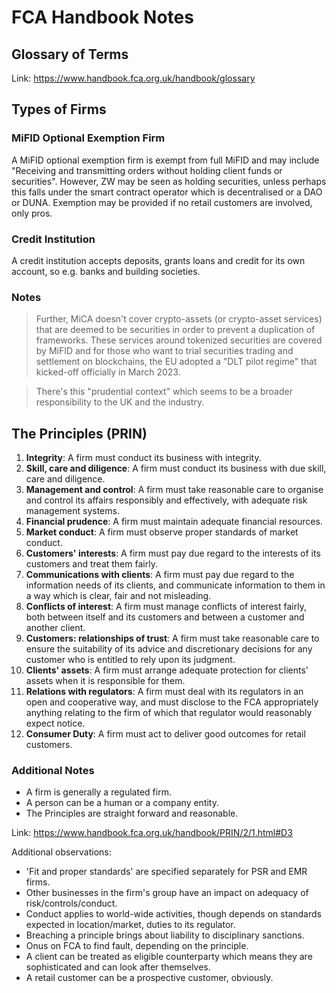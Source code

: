 # FCA Handbook Notes

## Glossary of Terms

Link: https://www.handbook.fca.org.uk/handbook/glossary

## Types of Firms

### MiFID Optional Exemption Firm

A MiFID optional exemption firm is exempt from full MiFID and may include "Receiving and transmitting orders without holding client funds or securities". However, ZW may be seen as holding securities, unless perhaps this falls under the smart contract operator which is decentralised or a DAO or DUNA. Exemption may be provided if no retail customers are involved, only pros.

### Credit Institution

A credit institution accepts deposits, grants loans and credit for its own account, so e.g. banks and building societies.

### Notes

> Further, MiCA doesn't cover crypto-assets (or crypto-asset services) that are deemed to be securities in order to prevent a duplication of frameworks. These services around tokenized securities are covered by MiFID and for those who want to trial securities trading and settlement on blockchains, the EU adopted a "DLT pilot regime" that kicked-off officially in March 2023.

> There's this "prudential context" which seems to be a broader responsibility to the UK and the industry.

## The Principles (PRIN)

1. **Integrity**: A firm must conduct its business with integrity.
2. **Skill, care and diligence**: A firm must conduct its business with due skill, care and diligence.
3. **Management and control**: A firm must take reasonable care to organise and control its affairs responsibly and effectively, with adequate risk management systems.
4. **Financial prudence**: A firm must maintain adequate financial resources.
5. **Market conduct**: A firm must observe proper standards of market conduct.
6. **Customers' interests**: A firm must pay due regard to the interests of its customers and treat them fairly.
7. **Communications with clients**: A firm must pay due regard to the information needs of its clients, and communicate information to them in a way which is clear, fair and not misleading.
8. **Conflicts of interest**: A firm must manage conflicts of interest fairly, both between itself and its customers and between a customer and another client.
9. **Customers: relationships of trust**: A firm must take reasonable care to ensure the suitability of its advice and discretionary decisions for any customer who is entitled to rely upon its judgment.
10. **Clients' assets**: A firm must arrange adequate protection for clients' assets when it is responsible for them.
11. **Relations with regulators**: A firm must deal with its regulators in an open and cooperative way, and must disclose to the FCA appropriately anything relating to the firm of which that regulator would reasonably expect notice.
12. **Consumer Duty**: A firm must act to deliver good outcomes for retail customers.

### Additional Notes

- A firm is generally a regulated firm.
- A person can be a human or a company entity.
- The Principles are straight forward and reasonable.

Link: https://www.handbook.fca.org.uk/handbook/PRIN/2/1.html#D3

Additional observations:
- 'Fit and proper standards' are specified separately for PSR and EMR firms.
- Other businesses in the firm's group have an impact on adequacy of risk/controls/conduct.
- Conduct applies to world-wide activities, though depends on standards expected in location/market, duties to its regulator.
- Breaching a principle brings about liability to disciplinary sanctions.
- Onus on FCA to find fault, depending on the principle.
- A client can be treated as eligible counterparty which means they are sophisticated and can look after themselves.
- A retail customer can be a prospective customer, obviously.

